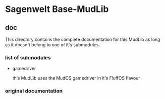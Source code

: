 # Sagenwelt Base-MudLib
## doc

This directory contains the complete documentation for this MudLib as long as it doesn't belong to one of it's submodules.

### list of submodules
+ gamedriver

    this MudLib uses the MudOS gamedriver in it's FluffOS flavour

### original documentation

